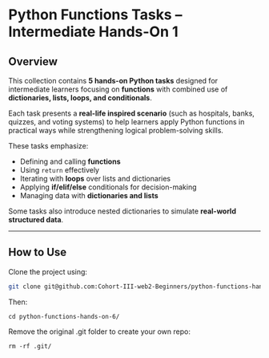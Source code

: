 # Python Functions Tasks – Intermediate Hands-On 1

## Overview
This collection contains **5 hands-on Python tasks** designed for intermediate learners focusing on **functions** with combined use of **dictionaries, lists, loops, and conditionals**.  

Each task presents a **real-life inspired scenario** (such as hospitals, banks, quizzes, and voting systems) to help learners apply Python functions in practical ways while strengthening logical problem-solving skills.  

These tasks emphasize:
- Defining and calling **functions**  
- Using `return` effectively  
- Iterating with **loops** over lists and dictionaries  
- Applying **if/elif/else** conditionals for decision-making  
- Managing data with **dictionaries and lists**  

Some tasks also introduce nested dictionaries to simulate **real-world structured data**.

---

## How to Use
Clone the project using:
```bash
git clone git@github.com:Cohort-III-web2-Beginners/python-functions-hands-on-6.git
```


Then:
```
cd python-functions-hands-on-6/
```
Remove the original .git folder to create your own repo:
```
rm -rf .git/
```



